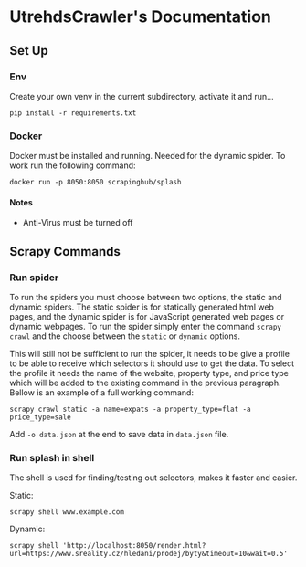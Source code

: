 # UtrehdsCrawler's Documentation

## Set Up

### Env

Create your own venv in the current subdirectory, activate it and run...

```
pip install -r requirements.txt
```

### Docker

Docker must be installed and running. Needed for the dynamic spider. To work run the following command:

```
docker run -p 8050:8050 scrapinghub/splash
```

#### Notes

- Anti-Virus must be turned off

## Scrapy Commands

### Run spider

To run the spiders you must choose between two options, the static and dynamic spiders. The static spider is for statically generated html web pages, and the dynamic spider is for JavaScript generated web pages or dynamic webpages. To run the spider simply enter the command `scrapy crawl` and the choose between the `static` or `dynamic` options.

This will still not be sufficient to run the spider, it needs to be give a profile to be able to receive which selectors it should use to get the data. To select the profile it needs the name of the website, property type, and price type which will be added to the existing command in the previous paragraph. Bellow is an example of a full working command:

```
scrapy crawl static -a name=expats -a property_type=flat -a price_type=sale
```

Add `-o data.json` at the end to save data in `data.json` file.

### Run splash in shell

The shell is used for finding/testing out selectors, makes it faster and easier.

Static:

```
scrapy shell www.example.com
```

Dynamic:

```
scrapy shell 'http://localhost:8050/render.html?url=https://www.sreality.cz/hledani/prodej/byty&timeout=10&wait=0.5'
```
